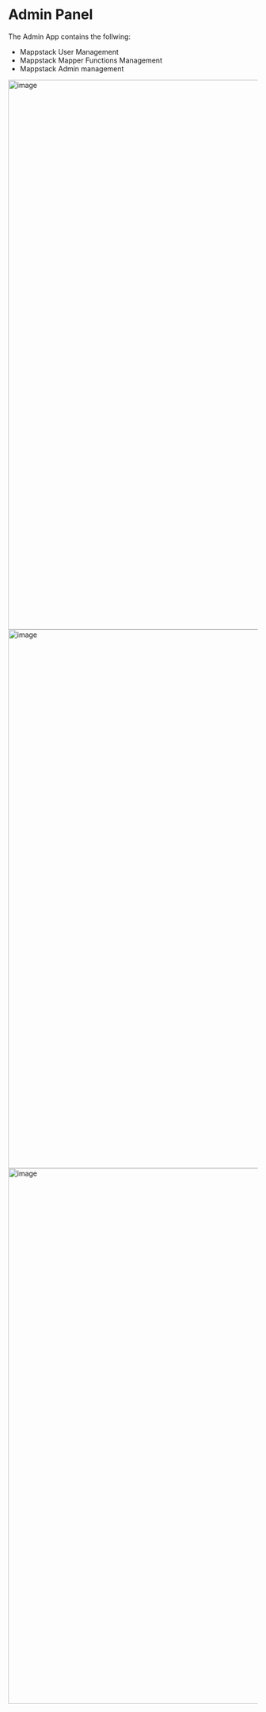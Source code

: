 # Admin Panel
The Admin App contains the follwing:
* Mappstack User Management
* Mappstack Mapper Functions Management
* Mappstack Admin management

<img width="1110" alt="image" src="https://user-images.githubusercontent.com/93239416/148681140-8dae755d-6015-4c19-a20c-e0bc2636ddc7.png">
<img width="1088" alt="image" src="https://user-images.githubusercontent.com/93239416/148681199-55d40204-61f0-442e-b51d-86ed7bb97211.png">
<img width="1082" alt="image" src="https://user-images.githubusercontent.com/93239416/148681161-1f21b748-5947-41e9-86f9-ba346a774193.png">
